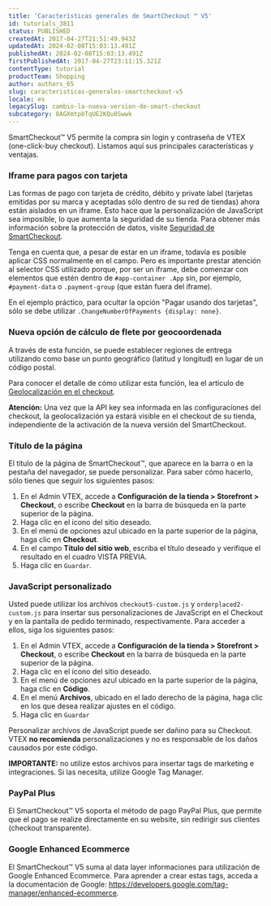 ```yaml
---
title: 'Características generales de SmartCheckout ™ V5'
id: tutorials_3811
status: PUBLISHED
createdAt: 2017-04-27T21:51:49.943Z
updatedAt: 2024-02-08T15:03:13.491Z
publishedAt: 2024-02-08T15:03:13.491Z
firstPublishedAt: 2017-04-27T23:11:15.321Z
contentType: tutorial
productTeam: Shopping
author: authors_65
slug: caracteristicas-generales-smartcheckout-v5
locale: es
legacySlug: cambio-la-nueva-version-de-smart-checkout
subcategory: 8AGXmtpbTqUE2KQu0Swwk
---
```


SmartCheckout™ V5 permite la compra sin login y contraseña de VTEX (one-click-buy checkout). Listamos aquí sus principales características y ventajas.

### Iframe para pagos con tarjeta

Las formas de pago con tarjeta de crédito, débito y private label (tarjetas emitidas por su marca y aceptadas sólo dentro de su red de tiendas) ahora están aislados en un iframe. Esto hace que la personalización de JavaScript sea imposible, lo que aumenta la seguridad de su tienda. Para obtener más información sobre la protección de datos, visite [Seguridad de SmartCheckout](https://help.vtex.com/es/tutorial/seguranca-do-smartcheckout--3SrJuuhrqwePUg1rp1exfB#).

Tenga en cuenta que, a pesar de estar en un iframe, todavía es posible aplicar CSS normalmente en el campo. Pero es importante prestar atención al selector CSS utilizado porque, por ser un iframe, debe comenzar con elementos que estén dentro de `#app-container .App` sin, por ejemplo, `#payment-data` o `.payment-group` (que están fuera del iframe).

En el ejemplo práctico, para ocultar la opción "Pagar usando dos tarjetas", sólo se debe utilizar `.ChangeNumberOfPayments {display: none}`.

### Nueva opción de cálculo de flete por geocoordenada

A través de esta función, se puede establecer regiones de entrega utilizando como base un punto geográfico (latitud y longitud) en lugar de un código postal.

Para conocer el detalle de cómo utilizar esta función, lea el artículo de [Geolocalización en el checkout](/es/tutorial/geolocalizacion-en-el-checkout).

__Atención:__ Una vez que la API key sea informada en las configuraciones del checkout, la geolocalización ya estará visible en el checkout de su tienda, independiente de la activación de la nueva versión del SmartCheckout.

### Título de la página

El título de la página de SmartCheckout™, que aparece en la barra o en la pestaña del navegador, se puede personalizar. Para saber cómo hacerlo, sólo tienes que seguir los siguientes pasos:

1. En el Admin VTEX, accede a __Configuración de la tienda > Storefront > Checkout__, o escribe __Checkout__ en la barra de búsqueda en la parte superior de la página.
2. Haga clic en el icono <i class="fas fa-cog" alt="blue gear"></i> del sitio deseado.
3. En el menú de opciones azul ubicado en la parte superior de la página, haga clic en __Checkout__.
4. En el campo __Título del sitio web__, escriba el título deseado y verifique el resultado en el cuadro VISTA PREVIA.
5. Haga clic en `Guardar`.

### JavaScript personalizado

Usted puede utilizar los archivos `checkout5-custom.js` y `orderplaced2-custom.js` para insertar sus personalizaciones de JavaScript en el Checkout y en la pantalla de pedido terminado, respectivamente. Para acceder a ellos, siga los siguientes pasos:

1. En el Admin VTEX, accede a __Configuración de la tienda > Storefront > Checkout__, o escribe __Checkout__ en la barra de búsqueda en la parte superior de la página.
2. Haga clic en el icono <i class="fas fa-cog" alt="blue gear"></i> del sitio deseado.
3. En el menú de opciones azul ubicado en la parte superior de la página, haga clic en __Código__.
4. En el menú __Archivos__, ubicado en el lado derecho de la página, haga clic en los que desea realizar ajustes en el código.
5. Haga clic en `Guardar`

<div class="alert alert-warning">
  Personalizar archivos de JavaScript puede ser dañino para su Checkout. VTEX <b>no recomienda</b> personalizaciones y no es responsable de los daños causados por este código.
</div>

__IMPORTANTE:__ no utilize estos archivos para insertar tags de marketing e integraciones. Si las necesita, utilize Google Tag Manager.

### PayPal Plus

El SmartCheckout™ V5 soporta el método de pago PayPal Plus, que permite que el pago se realize directamente en su website, sin redirigir sus clientes (checkout transparente).

### Google Enhanced Ecommerce

El SmartCheckout™ V5 suma al data layer informaciones para utilización de Google Enhanced Ecommerce. Para aprender a crear estas tags, acceda a la documentación de Google: https://developers.google.com/tag-manager/enhanced-ecommerce.

